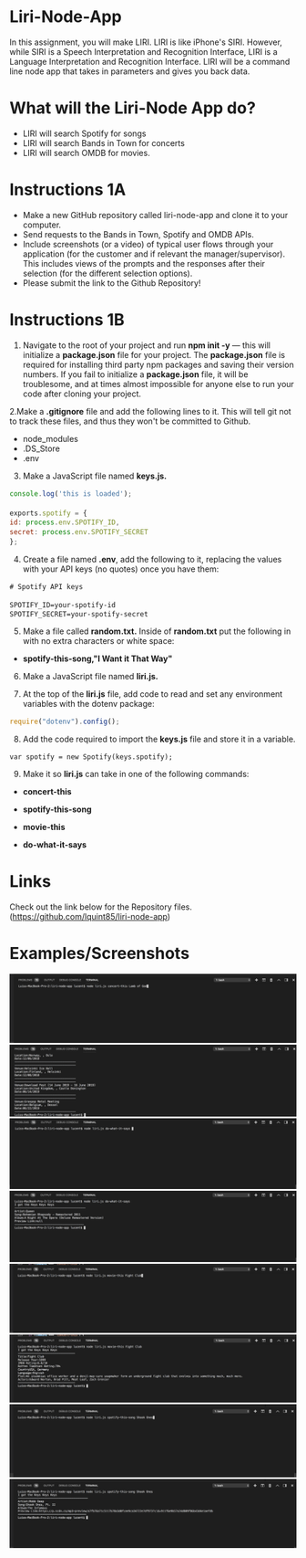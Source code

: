 # Liri-Node-App

In this assignment, you will make LIRI. LIRI is like iPhone's SIRI. However, while SIRI is a Speech Interpretation and Recognition Interface, LIRI is a Language Interpretation and Recognition Interface. LIRI will be a command line node app that takes in parameters and gives you back data.

# What will the Liri-Node App do?

* LIRI will search Spotify for songs
* LIRI will search Bands in Town for concerts
* LIRI will search OMDB for movies.

# Instructions 1A
* Make a new GitHub repository called liri-node-app and clone it to your computer.
* Send requests to the Bands in Town, Spotify and OMDB APIs.
* Include screenshots (or a video) of typical user flows through your application (for the customer and if relevant the manager/supervisor). This includes views of the prompts and the responses after their selection (for the different selection options).
* Please submit the link to the Github Repository!

# Instructions 1B

1. Navigate to the root of your project and run **npm init -y** — this will initialize a **package.json** file for your project. The **package.json** file is required for installing third party npm packages and saving their version numbers. If you fail to initialize a **package.json** file, it will be troublesome, and at times almost impossible for anyone else to run your code after cloning your project.

  2.Make a **.gitignore** file and add the following lines to it. This will tell git not to track these files, and thus they won't be committed to Github.
  -  node_modules
  - .DS_Store
  - .env

3. Make a JavaScript file named **keys.js.**
  ```javascript
  console.log('this is loaded');

exports.spotify = {
  id: process.env.SPOTIFY_ID,
  secret: process.env.SPOTIFY_SECRET
};
```
4. Create a file named **.env**, add the following to it, replacing the values with your API keys (no quotes) once you have them:
  ```
  # Spotify API keys

SPOTIFY_ID=your-spotify-id
SPOTIFY_SECRET=your-spotify-secret
```
5. Make a file called **random.txt.** Inside of **random.txt** put the following in with no extra characters or white space:


* **spotify-this-song,"I Want it That Way"**


6. Make a JavaScript file named **liri.js.**


7. At the top of the **liri.js** file, add code to read and set any environment variables with the dotenv package:
``` javascript
require("dotenv").config();
```


8. Add the code required to import the **keys.js** file and store it in a variable.

```
var spotify = new Spotify(keys.spotify);
```


9. Make it so **liri.js** can take in one of the following commands:

  - **concert-this**

  - **spotify-this-song**

  - **movie-this**

  - **do-what-it-says**


# Links 
Check out the link below for the Repository files.
(https://github.com/lquint85/liri-node-app)

# Examples/Screenshots

![](images/concer-this-input.png)
![](images/concert-this-ouput.png)
![](images/do-what-it-says%20input.png)
![](images/do-what-it-says-output.png)
![](images/movie-this-input.png)
![](images/movie-this-output.png)
![](images/spotify-this-song-input.png)
![](images/spotify-this-song-ouput.png)

